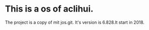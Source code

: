 # This is a os of aclihui.
The project is a copy of mit jos.git. It's version is 6.828.It start in 2018.

